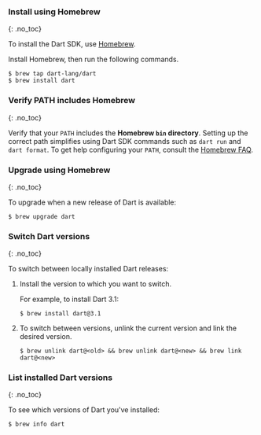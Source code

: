 
### Install using Homebrew
{: .no_toc}

To install the Dart SDK, use [Homebrew][].

Install Homebrew, then run the following commands.

```terminal
$ brew tap dart-lang/dart
$ brew install dart
```

### Verify PATH includes Homebrew
{: .no_toc}

Verify that your `PATH` includes the **Homebrew `bin` directory**.
Setting up the correct path simplifies using Dart SDK commands
such as `dart run` and `dart format`.
To get help configuring your `PATH`, consult the [Homebrew FAQ][].

### Upgrade using Homebrew
{: .no_toc}

To upgrade when a new release of Dart is available:

```terminal
$ brew upgrade dart
```

### Switch Dart versions
{: .no_toc}

To switch between locally installed Dart releases:

1. Install the version to which you want to switch.

   For example, to install Dart 3.1:

   ```terminal
   $ brew install dart@3.1
   ```

1. To switch between versions,
   unlink the current version and link the desired version.

   ```terminal
   $ brew unlink dart@<old> && brew unlink dart@<new> && brew link dart@<new>
   ```

### List installed Dart versions
{: .no_toc}

To see which versions of Dart you've installed:

```terminal
$ brew info dart
```

[Homebrew]: https://brew.sh
[Homebrew FAQ]: https://docs.brew.sh/FAQ
